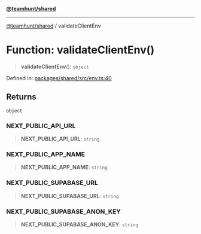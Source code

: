 [**@teamhunt/shared**](../README.md)

***

[@teamhunt/shared](../README.md) / validateClientEnv

# Function: validateClientEnv()

> **validateClientEnv**(): `object`

Defined in: [packages/shared/src/env.ts:40](https://github.com/cr-nattress/teamhunt.pro/blob/b3814d7b45f5c909b52a6c1c7606fbf047d3b506/packages/shared/src/env.ts#L40)

## Returns

`object`

### NEXT\_PUBLIC\_API\_URL

> **NEXT\_PUBLIC\_API\_URL**: `string`

### NEXT\_PUBLIC\_APP\_NAME

> **NEXT\_PUBLIC\_APP\_NAME**: `string`

### NEXT\_PUBLIC\_SUPABASE\_URL

> **NEXT\_PUBLIC\_SUPABASE\_URL**: `string`

### NEXT\_PUBLIC\_SUPABASE\_ANON\_KEY

> **NEXT\_PUBLIC\_SUPABASE\_ANON\_KEY**: `string`
